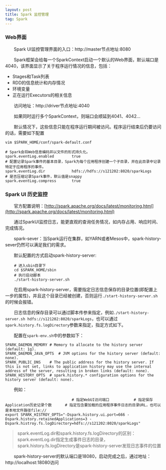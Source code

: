 ```yaml
---
layout: post
title: Spark 监控管理
tag: Spark
---
```


### Web界面
　　Spark UI监控管理界面的入口：http://master节点地址:8080

　　Spark框架会给每一个SparkContext启动一个默认的Web界面，默认端口是4040，该界面显示了关于程序运行情况的信息，包括：
* Stages和Task列表
* RDD的信息统计和内存情况
* 环境变量
* 正在运行Executors的相关信息

　　访问地址：http://driver节点地址:4040

　　如果同时运行多个SparkContext，则端口会顺延到4041、4042...

　　默认情况下，这些信息只能在程序运行期间被访问。程序运行结束后仍要访问的话，需要如下配置
```
vim $SPARK_HOME/conf/spark-default.conf

# Spark会将Web信息编码并以文件的形式持久化。
spark.eventLog.enabled        true
# 配置记录Spark事件的基本目录，Spark为每个应用程序创建一个子目录，并在此目录中记录特定于应用程序的事件。 
spark.eventLog.dir            hdfs://hdfs://s121202:8020/sparkLogs
# 是否压缩记录Spark事件，默认值是snappy
spark.eventLog.compress       true
```


### Spark UI 历史监控
　　官方配置说明：[http://spark.apache.org/docs/latest/monitoring.html](http://spark.apache.org/docs/latest/monitoring.html)

　　通过SparkUI监控日志，能更直观的查询任务情况，如内存占用、响应时间、完成情况。

　　spark-sever：当Spark运行在集群，如YARN或者Mesos中，spark-history-sever仍然可以满足我们的需求。

　　默认配置的方式启动spark-history-server:
```
    # 进入sbin目录下
    cd $SPARK_HOME/sbin
    # 执行启动脚本
    ./start-history-server.sh
```
　　在启用spark-history-server，需要指定日志信息保存的目录位置(即配置上一步的属性)，并且这个目录已经被创建，否则运行`./start-history-server.sh`的时候会报错。

　　日志信息的保存目录可以通过脚本传参来指定，例如`./start-history-server.sh hdfs://s121202:8020/sparkLogs`，也可以通过`spark.history.fs.logDirectory`参数来指定，指定方式如下。

　　配置在`spark-env.sh`中的参数如下：
```
SPARK_DAEMON_MEMORY	# Memory to allocate to the history server (default: 1g).
SPARK_DAEMON_JAVA_OPTS	# JVM options for the history server (default: none).
SPARK_PUBLIC_DNS	# The public address for the history server. If this is not set, links to application history may use the internal address of the server, resulting in broken links (default: none).
SPARK_HISTORY_OPTS	# spark.history.* configuration options for the history server (default: none).
```
　　例如：
```
                              # 指定WebUI访问端口           # 指定保存Application历史记录个数      # 指定包含要加载的应用程序事件日志的目录URL，也可以是本地文件路径file://                           
export SPARK_HISTROY_OPTS="-Dspark.history.ui.port=666 -Dspark.history.retainedApplications=3 -Dspark.histroy.fs.logDirectory=hdfs://s121202:8020/sparkLogs"
```
> spark.eventLog.dir和spark.history.fs.logDirectory的区别：
> spark.eventLog.dir指定生成事件日志的目录，spark.history.fs.logDirectory是spark-history-server发现日志事件的位置

　　spark-history-server的默认端口是18080，启动完成之后，通过地址：http://localhost:18080访问

